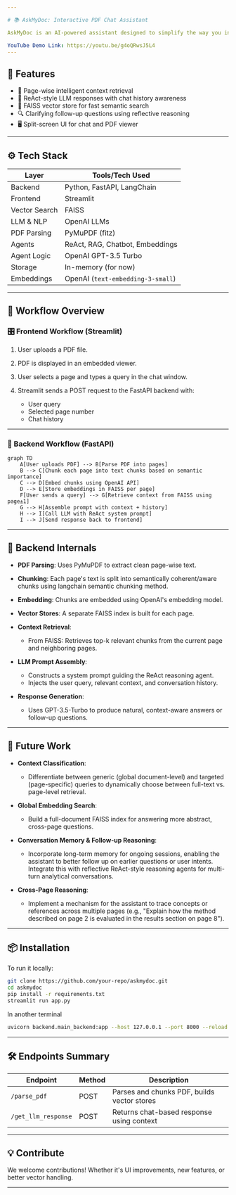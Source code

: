```yaml
---

# 📚 AskMyDoc: Interactive PDF Chat Assistant

AskMyDoc is an AI-powered assistant designed to simplify the way you interact with PDF documents. Instead of manually scanning through pages, you can have natural conversations to quickly extract key insights, clarify concepts, and locate relevant information. Whether you're working with research papers, technical manuals, or business reports, AskMyDoc helps you focus on what matters—saving time and boosting productivity with intelligent, context-aware responses.

YouTube Demo Link: https://youtu.be/g4oQRwsJ5L4
---
```


## 🚀 Features

* 📄 Page-wise intelligent context retrieval
* 🤖 ReAct-style LLM responses with chat history awareness
* 🧠 FAISS vector store for fast semantic search
* 🔍 Clarifying follow-up questions using reflective reasoning
* 🖥️ Split-screen UI for chat and PDF viewer

---

## ⚙️ Tech Stack

| Layer           | Tools/Tech Used                                    |
|----------------|-----------------------------------------------------|
| Backend         | Python, FastAPI, LangChain |
| Frontend        | Streamlit                                          |
| Vector Search | FAISS                             |
| LLM & NLP       | OpenAI LLMs |
| PDF Parsing   | PyMuPDF (fitz)                    |
| Agents          | ReAct, RAG, Chatbot, Embeddings|
| Agent Logic   | OpenAI GPT-3.5 Turbo              |
| Storage       | In-memory (for now)               |
| Embeddings      | OpenAI (`text-embedding-3-small`) |

---

## 🔄 Workflow Overview

### 🎛️ Frontend Workflow (Streamlit)

1. User uploads a PDF file.
2. PDF is displayed in an embedded viewer.
3. User selects a page and types a query in the chat window.
4. Streamlit sends a POST request to the FastAPI backend with:

   * User query
   * Selected page number
   * Chat history

---

### 🔧 Backend Workflow (FastAPI)

```mermaid
graph TD
    A[User uploads PDF] --> B[Parse PDF into pages]
    B --> C[Chunk each page into text chunks based on semantic importance]
    C --> D[Embed chunks using OpenAI API]
    D --> E[Store embeddings in FAISS per page]
    F[User sends a query] --> G[Retrieve context from FAISS using page±1]
    G --> H[Assemble prompt with context + history]
    H --> I[Call LLM with ReAct system prompt]
    I --> J[Send response back to frontend]
```

---

## 🧠 Backend Internals

* **PDF Parsing**: Uses PyMuPDF to extract clean page-wise text.
* **Chunking**: Each page's text is split into semantically coherent/aware chunks using langchain semantic chunking method.
* **Embedding**: Chunks are embedded using OpenAI's embedding model.
* **Vector Stores**: A separate FAISS index is built for each page.
* **Context Retrieval**:

  * From FAISS: Retrieves top-k relevant chunks from the current page and neighboring pages.
* **LLM Prompt Assembly**:

  * Constructs a system prompt guiding the ReAct reasoning agent.
  * Injects the user query, relevant context, and conversation history.
* **Response Generation**:

  * Uses GPT-3.5-Turbo to produce natural, context-aware answers or follow-up questions.

---

## 🔮 Future Work

* **Context Classification**:

  * Differentiate between generic (global document-level) and targeted (page-specific) queries to dynamically choose between full-text vs. page-level retrieval.
* **Global Embedding Search**:

  * Build a full-document FAISS index for answering more abstract, cross-page questions.
* **Conversation Memory & Follow-up Reasoning**:
    
    * Incorporate long-term memory for ongoing sessions, enabling the assistant to better follow up on earlier questions or user intents. Integrate this with reflective ReAct-style reasoning agents for multi-turn analytical conversations.

* **Cross-Page Reasoning**:

    * Implement a mechanism for the assistant to trace concepts or references across multiple pages (e.g., "Explain how the method described on page 2 is evaluated in the results section on page 8").

---

## 📦 Installation
To run it locally:
```bash
git clone https://github.com/your-repo/askmydoc.git
cd askmydoc
pip install -r requirements.txt
streamlit run app.py
```
In another terminal
```bash
uvicorn backend.main_backend:app --host 127.0.0.1 --port 8000 --reload
```

---

## 🛠️ Endpoints Summary

| Endpoint            | Method | Description                                 |
| ------------------- | ------ | ------------------------------------------- |
| `/parse_pdf`        | POST   | Parses and chunks PDF, builds vector stores |
| `/get_llm_response` | POST   | Returns chat-based response using context   |

---

## 💡 Contribute

We welcome contributions! Whether it's UI improvements, new features, or better vector handling.

---
